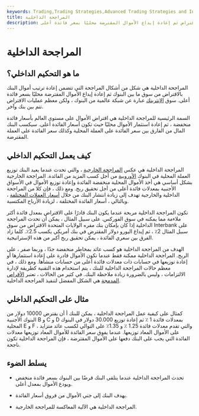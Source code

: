 ```yaml
---
keywords: Trading,Trading Strategies,Advanced Trading Strategies and Instruments,Advanced Strategies and Instruments
title: المراجحة الداخلية
description: تتضمن المراجحة الداخلية إعادة ترتيب أموال البنك عن طريق الاقتراض ثم إعادة إيداع الأموال المقترضة محليًا بسعر فائدة أعلى.
---
```


# المراجحة الداخلية
## ما هو التحكيم الداخلي؟

المراجحة الداخلية هي شكل من أشكال المراجحة التي تتضمن إعادة ترتيب أموال البنك بالاقتراض من سوق ما بين البنوك ثم إعادة إيداع الأموال المقترضة محليًا بسعر فائدة أعلى. سوق [الإنتربنك](/interbankmarket) عبارة عن شبكة عالمية من البنوك ، ولكن معظم عمليات الاقتراض تتم بين بنك وآخر.

السمة الرئيسية للمراجحة الداخلية هي اقتراض الأموال على مستوى العالم بأسعار فائدة منخفضة ، ثم إعادة استثمار الأموال محليًا حيث تكون أسعار الفائدة أعلى. سيكسب البنك المال من الفارق بين سعر الفائدة على العملة المحلية وكذلك سعر الفائدة على العملة المقترضة.

## كيف يعمل التحكيم الداخلي

المراجحة الداخلية هي عكس [المراجحة الخارجية](/outwardarbitrage) ، والتي تحدث عندما يعيد البنك توزيع العملة المحلية في البنوك [الأوروبية](/eurobank) من أجل كسب المزيد من الفائدة. المراجحة الخارجية بشكل أساسي هي أخذ الأموال المحلية منخفضة الفائدة وإعادة توزيع الأموال في الأسواق الأجنبية بمعدلات فائدة أعلى من أجل تحقيق ربح. ومع ذلك ، فإن كلا من المراجحة الداخلية والخارجية تهدف إلى زيادة انتشار البنك من خلال [أسعار العملات المختلفة](/currency-exchange) ، وبالتالي ، أسعار الفائدة المختلفة ، لزيادة الأرباح المكتسبة.

تكون المراجحة الداخلية مربحة عندما يكون البنك قادرًا على الاقتراض بمعدل فائدة أكثر ملاءمة مما يمكنه في سوق الفوركس. على سبيل المثال ، يمكن أن تحدث المراجحة الداخلية إذا كان بإمكان بنك مقره الولايات المتحدة الاقتراض من سوق Interbank على سبيل المثال 2٪ ، ثم إيداع اليورو دولار المقترض في بنك أمريكي يكسب 2.5٪. كلما زاد الفرق بين سعري الفائدة ، يمكن تحقيق ربح أكبر من هذه الإستراتيجية.

الهدف من المراجحة الداخلية هو كسب عائد بمخاطر منخفضة جدًا ، وربما صفر ، على الربح. المراجحة الداخلية ممكنة فقط عندما تكون الأموال قادرة على إعادة استثمارها أو إعادة توزيعها في حسابات ذات معدلات فائدة أعلى من حسابات منشأها. ومع ذلك ، في معظم حالات المراجحة الداخلية للبنك ، يتم استخدام هذه التقنية كطريقة لإدارة الالتزامات ، وليس بالضرورة زيادة ملاحظة البنك. في كثير من الحالات ، تعتبر [الأقراص المدمجة](/certificateofdeposit) هي الشكل المفضل لتنفيذ المراجحة الداخلية.

## مثال على التحكيم الداخلي

كمثال على كيفية عمل المراجحة الداخلية ، يمكن للبنك أ أن يقترض 10000 دولار من البنوك الأجنبية B و C و D بمعدلات فائدة 1 ٪ ثم إعادة توزيع 30.000 دولار في البنوك المحلية E و F ، والتي تقدم معدلات فائدة 1.25 ٪ و 1.35٪ على التوالي لكسب عائد متزايد على الأموال المعاد توزيعها. عندما يفوق سعر الفائدة للأموال المعاد توزيعها معدلات الفائدة التي يجب على البنك دفعها على الأموال المقترضة ، فإن المراجحة الداخلية تكون ناجحة.

## يسلط الضوء

- تحدث المراجحة الداخلية عندما يتلقى البنك قرضًا بين البنوك بسعر فائدة منخفض ويودع الأموال بمعدل أعلى.

- يهدف البنك إلى جني الأموال من فروق أسعار الفائدة.

- المراجحة الداخلية هي الآلية المعاكسة للمراجحة الخارجية.

